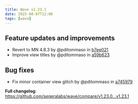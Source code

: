 ```yaml
---
title: Wave v1.23.1
date: 2025-08-07T12:00
tags: [wave]
---
```


## Feature updates and improvements

- Revert to MN 4.8.3 by @pditommaso in [b7ee021](https://github.com/seqeralabs/wave/commit/b7ee02142dae386af64984bf4eb539df439caf75)
- Improve view titles by @pditommaso in [a59b623](https://github.com/seqeralabs/wave/commit/a59b623b7d8210a7189d648f65208b735e44ca29)

## Bug fixes

- Fix minor container view glitch by @pditommaso in [a745979](https://github.com/seqeralabs/wave/commit/a745979e69e472fce710ea578c3fc81e5545ac1e)

**Full changelog**: https://github.com/seqeralabs/wave/compare/v1.23.0...v1.23.1
